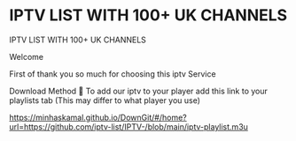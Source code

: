 # IPTV LIST WITH 100+ UK CHANNELS
IPTV LIST WITH 100+ UK CHANNELS 

Welcome 

First of thank you so much for choosing this iptv Service 


Download Method  🔗 
To add our iptv to your player add this link to your playlists tab (This may differ to what player you use)

https://minhaskamal.github.io/DownGit/#/home?url=https://github.com/iptv-list/IPTV-/blob/main/iptv-playlist.m3u
